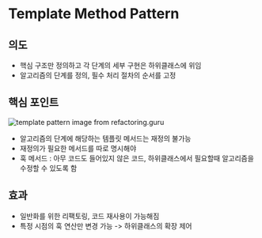# Template Method Pattern

## 의도
- 핵심 구조만 정의하고 각 단계의 세부 구현은 하위클래스에 위임
- 알고리즘의 단계를 정의, 필수 처리 절차의 순서를 고정

## 핵심 포인트 
![template pattern image from refactoring.guru](https://refactoring.guru/images/patterns/diagrams/template-method/structure-2x.png)
- 알고리즘의 단계에 해당하는 템플릿 메서드는 재정의 불가능
- 재정의가 필요한 메서드를 따로 명시해야
- 훅 메서드 : 아무 코드도 들어있지 않은 코드, 하위클래스에서 필요할때 알고리즘을 수정할 수 있도록 함

## 효과
- 일반화를 위한 리팩토링, 코드 재사용이 가능해짐 
- 특정 시점의 훅 연산만 변경 가능 -> 하위클래스의 확장 제어